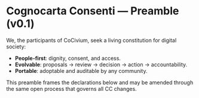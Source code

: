 # Cognocarta Consenti — Preamble (v0.1)

We, the participants of CoCivium, seek a living constitution for digital society:
- **People-first**: dignity, consent, and access.
- **Evolvable**: proposals → review → decision → action → accountability.
- **Portable**: adoptable and auditable by any community.

This preamble frames the declarations below and may be amended through the same open process that governs all CC changes.